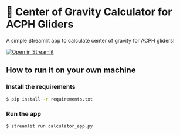# 🎈 Center of Gravity Calculator for ACPH Gliders

A simple Streamlit app to calculate center of gravity for ACPH gliders!

[![Open in Streamlit](https://static.streamlit.io/badges/streamlit_badge_black_white.svg)](https://glider-cg.streamlit.app/)

## How to run it on your own machine

### Install the requirements

```bash
$ pip install -r requirements.txt
```

### Run the app

```bash
$ streamlit run calculator_app.py
```
